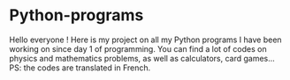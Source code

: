 # Python-programs
Hello everyone !
Here is my project on all my Python programs I have been working on since day 1 of programming. You can find a lot of codes on physics and mathematics problems, as well as calculators, card games... 
PS: the codes are translated in French.
